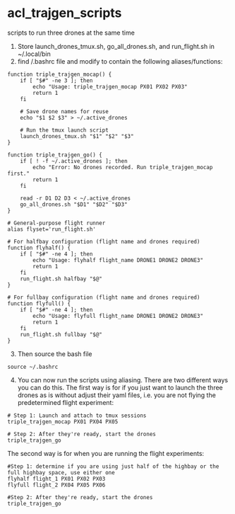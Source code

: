 # acl_trajgen_scripts
scripts to run three drones at the same time

1. Store launch_drones_tmux.sh, go_all_drones.sh, and run_flight.sh in ~/.local/bin
2. find /.bashrc file and modify to contain the following aliases/functions:
```
function triple_trajgen_mocap() {
    if [ "$#" -ne 3 ]; then      
        echo "Usage: triple_trajgen_mocap PX01 PX02 PX03"
        return 1
    fi

    # Save drone names for reuse
    echo "$1 $2 $3" > ~/.active_drones

    # Run the tmux launch script
    launch_drones_tmux.sh "$1" "$2" "$3"
}
```
```
function triple_trajgen_go() {
    if [ ! -f ~/.active_drones ]; then
        echo "Error: No drones recorded. Run triple_trajgen_mocap first."
        return 1
    fi

    read -r D1 D2 D3 < ~/.active_drones
    go_all_drones.sh "$D1" "$D2" "$D3"
}
```
```
# General-purpose flight runner
alias flyset='run_flight.sh'

# For halfbay configuration (flight name and drones required)
function flyhalf() {
    if [ "$#" -ne 4 ]; then
        echo "Usage: flyhalf flight_name DRONE1 DRONE2 DRONE3"
        return 1
    fi
    run_flight.sh halfbay "$@"
}

# For fullbay configuration (flight name and drones required)
function flyfull() {
    if [ "$#" -ne 4 ]; then
        echo "Usage: flyfull flight_name DRONE1 DRONE2 DRONE3"
        return 1
    fi
    run_flight.sh fullbay "$@"
}
```
3. Then source the bash file
```
source ~/.bashrc
```
4. You can now run the scripts using aliasing. There are two different ways you can do this. The first way is for if you just want to launch the three drones as is without adjust their yaml files, i.e. you are not flying the predetermined flight experiment:
```
# Step 1: Launch and attach to tmux sessions
triple_trajgen_mocap PX01 PX04 PX05

# Step 2: After they're ready, start the drones
triple_trajgen_go
```

The second way is for when you are running the flight experiments:
```
#Step 1: determine if you are using just half of the highbay or the full highbay space, use either one
flyhalf flight_1 PX01 PX02 PX03
flyfull flight_2 PX04 PX05 PX06

#Step 2: After they're ready, start the drones
triple_trajgen_go
